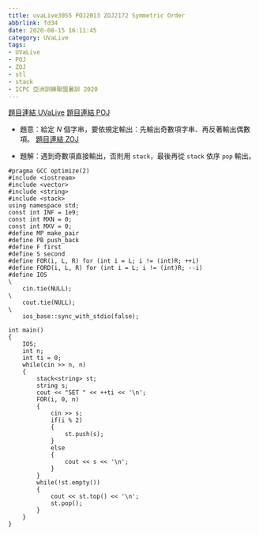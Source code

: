 ```yaml
---
title: uvaLive3055 POJ2013 ZOJ2172 Symmetric Order
abbrlink: fd34
date: 2020-08-15 16:11:45
category: UVaLive
tags:
- UVaLive
- POJ
- ZOJ
- stl
- stack
- ICPC 亞洲訓練聯盟暑訓 2020
---
```

[題目連結 UVaLive](https://icpcarchive.ecs.baylor.edu/index.php?option=com_onlinejudge&Itemid=8&page=show_problem&problem=1056)
[題目連結 POJ](http://poj.org/problem?id=2013)
* 題意：給定 $N$ 個字串，要依規定輸出：先輸出奇數項字串、再反著輸出偶數項。
[題目連結 ZOJ](https://zoj.pintia.cn/problem-sets/91827364500/problems/91827365671)
<!-- more -->
* 題解：遇到奇數項直接輸出，否則用 `stack`，最後再從 `stack` 依序 `pop` 輸出。
```cpp=
#pragma GCC optimize(2)
#include <iostream>
#include <vector>
#include <string>
#include <stack>
using namespace std;
const int INF = 1e9;
const int MXN = 0;
const int MXV = 0;
#define MP make_pair
#define PB push_back
#define F first
#define S second
#define FOR(i, L, R) for (int i = L; i != (int)R; ++i)
#define FORD(i, L, R) for (int i = L; i != (int)R; --i)
#define IOS                                                                    \
    cin.tie(NULL);                                                          \
    cout.tie(NULL);                                                         \
    ios_base::sync_with_stdio(false);

int main()
{
    IOS;
    int n;
    int ti = 0;
    while(cin >> n, n)
    {
        stack<string> st;
        string s;
        cout << "SET " << ++ti << '\n';
        FOR(i, 0, n)
        {
            cin >> s;
            if(i % 2)
            {
                st.push(s);
            }
            else
            {
                cout << s << '\n';
            }
        }
        while(!st.empty())
        {
            cout << st.top() << '\n';
            st.pop();
        }
    }
}
```